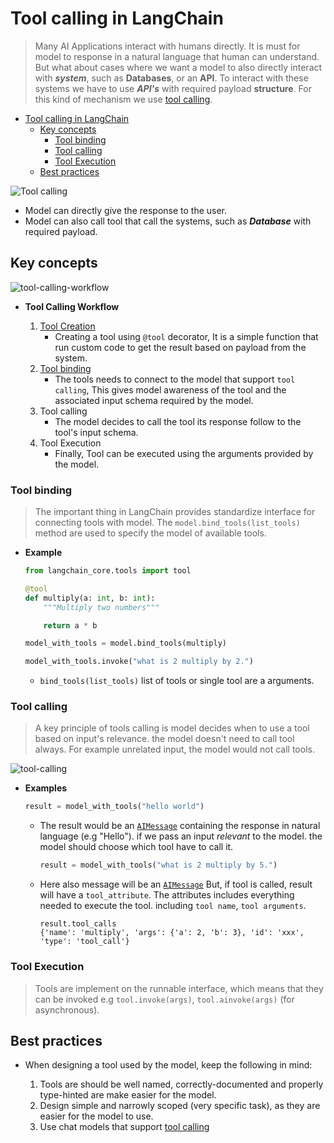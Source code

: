 
# Tool calling in LangChain

> Many AI Applications interact with humans directly. It is must for model to response in a natural language that human can understand. But what about cases where we want a model to also directly interact with ***system***, such as **Databases**, or an **API**. To interact with these systems we have to use ***API's*** with required payload **structure**. For this kind of mechanism we use [tool calling](https://platform.openai.com/docs/guides/function-calling/example-use-cases?api-mode=responses).

- [Tool calling in LangChain](#tool-calling-in-langchain)
  - [Key concepts](#key-concepts)
    - [Tool binding](#tool-binding)
    - [Tool calling](#tool-calling)
    - [Tool Execution](#tool-execution)
  - [Best practices](#best-practices)

![Tool calling](https://python.langchain.com/assets/images/tool_calling_concept-552a73031228ff9144c7d59f26dedbbf.png)

- Model can directly give the response to the user.
- Model can also call tool that call the systems, such as ***Database*** with required payload.

## Key concepts

![tool-calling-workflow](https://python.langchain.com/assets/images/tool_calling_components-bef9d2bcb9d3706c2fe58b57bf8ccb60.png)

- **Tool Calling Workflow**

    1. [Tool Creation](./tool.md)
        - Creating a tool using `@tool` decorator, It is a simple function that run custom code to get the result based on payload from the system.  
    2. [Tool binding](#tool-binding)
        - The tools needs to connect to the model that support `tool calling`, This gives model awareness of the tool and the associated input schema required by the model.
    3. Tool calling
        - The model decides to call the tool its response follow to the tool's input schema.
    4. Tool Execution
        - Finally, Tool can be executed using the arguments provided by the model.

### Tool binding

> The important thing in LangChain provides standardize interface for connecting tools with model. The `model.bind_tools(list_tools)` method are used to specify the model of available tools.

- **Example**

    ```python
    from langchain_core.tools import tool

    @tool
    def multiply(a: int, b: int):
        """Multiply two numbers"""

        return a * b

    model_with_tools = model.bind_tools(multiply)

    model_with_tools.invoke("what is 2 multiply by 2.")
    ```

  - `bind_tools(list_tools)` list of tools or single tool are a arguments.

### Tool calling

> A key principle of tools calling is model decides when to use a tool based on input's relevance. the model doesn't need to call tool always. For example unrelated input, the model would not call tools.

![tool-calling](https://python.langchain.com/assets/images/tool_call_example-2348b869f9a5d0d2a45dfbe614c177a4.png)

- **Examples**

  ```python
  result = model_with_tools("hello world")
  ```
  
  - The result would be an [`AIMessage`](../02_messages/messages.md/#3-aimessage)  containing the response in natural language (e.g "Hello"). if we pass an input *relevant* to the model. the model should choose which tool have to call it.

    ```python
    result = model_with_tools("what is 2 multiply by 5.")
    ```

  - Here also message will be an [`AIMessage`](../02_messages/messages.md/#3-aimessage) But, if tool is called, result will have a `tool_attribute`. The attributes includes everything needed to execute the tool. including `tool name`, `tool arguments`.

    ```shell
    result.tool_calls
    {'name': 'multiply', 'args': {'a': 2, 'b': 3}, 'id': 'xxx', 'type': 'tool_call'}
    ```

### Tool Execution

> Tools are implement on the runnable interface, which means that they can be invoked e.g `tool.invoke(args)`, `tool.ainvoke(args)` (for asynchronous).

## Best practices

- When designing a tool used by the model, keep the following in mind:
  
  1. Tools are should be well named, correctly-documented and properly type-hinted are make easier for the model.
  2. Design simple and narrowly scoped (very specific task), as they are easier for the model to use.
  3. Use chat models that support [tool calling](./tool_calling.md)

